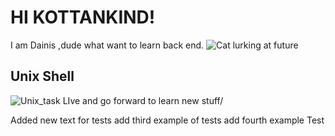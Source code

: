 
# HI KOTTANKIND!
I am Dainis ,dude what want to learn back end. 
![Cat lurking at future](https://github.com/RazdolbayOne/kottans-backend/blob/master/Tombili-3.jpg)

## Unix Shell
![Unix_task](https://github.com/RazdolbayOne/kottans-backend/blob/master/task_unix_shell/Screenshot%20from%202019-09-15%2018-30-12.png)
LIve and go forward to learn new stuff/

Added new text for tests
add third example of tests
add fourth example Test